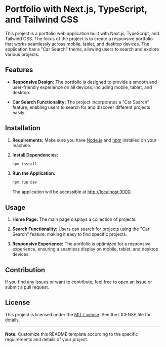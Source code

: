 # Portfolio with Next.js, TypeScript, and Tailwind CSS

This project is a portfolio web application built with Next.js, TypeScript, and Tailwind CSS. The focus of the project is to create a responsive portfolio that works seamlessly across mobile, tablet, and desktop devices. The application has a "Car Search" theme, allowing users to search and explore various projects.

## Features

- **Responsive Design:** The portfolio is designed to provide a smooth and user-friendly experience on all devices, including mobile, tablet, and desktop.

- **Car Search Functionality:** The project incorporates a "Car Search" feature, enabling users to search for and discover different projects easily.

## Installation

1. **Requirements:** Make sure you have [Node.js](https://nodejs.org/) and [npm](https://www.npmjs.com/) installed on your machine.

2. **Install Dependencies:**
    ```bash
    npm install
    ```

3. **Run the Application:**
    ```bash
    npm run dev
    ```

    The application will be accessible at [http://localhost:3000](http://localhost:3000).

## Usage

1. **Home Page:** The main page displays a collection of projects.
   
2. **Search Functionality:** Users can search for projects using the "Car Search" feature, making it easy to find specific projects.

3. **Responsive Experience:** The portfolio is optimized for a responsive experience, ensuring a seamless display on mobile, tablet, and desktop devices.

## Contribution

If you find any issues or want to contribute, feel free to open an issue or submit a pull request.

## License

This project is licensed under the [MIT License](LICENSE). See the LICENSE file for details.

---

**Note:** Customize this README template according to the specific requirements and details of your project.
